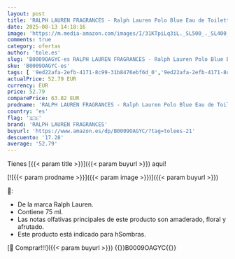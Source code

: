 ```yaml
---
layout: post
title: 'RALPH LAUREN FRAGRANCES - Ralph Lauren Polo Blue Eau de Toilette  Aroma Masculino y Cítrico  Intensidad Media  Fragancia Estimulante  Uso Diario  Larga Duración  Perfume de Lujo para Hombres  75 ml.'
date: 2025-08-13 14:18:16
image: 'https://m.media-amazon.com/images/I/31KTpiLq3iL._SL500_._SL400_.jpg'
comments: true
category: ofertas
author: 'tole.es'
slug: 'B0009OAGYC-es RALPH LAUREN FRAGRANCES - Ralph Lauren Polo Blue Eau de...'
sku: 'B0009OAGYC-es'
tags: [ '9ed22afa-2efb-4171-8c99-31b8476ebf6d_0','9ed22afa-2efb-4171-8c99-31b8476ebf6d_2201','9ed22afa-2efb-4171-8c99-31b8476ebf6d_5001','Agua de tocador para hombres','Arborist Merchandising Root','Belleza','Fragancias para hombres','Los favoritos de los clientes: Belleza','Perfumes y fragancias','Self Service','Special Features Stores','Top Brands Beauty Fragrances','Top Brands Beauty Selection','Top Brands Perfumes Selection','de','eau','ralph lauren fragrances','toilette','🇪🇸', ]
actualPrice: 52.79 EUR
currency: EUR
price: 52.79
comparePrice: 63.82 EUR
prodname: 'RALPH LAUREN FRAGRANCES - Ralph Lauren Polo Blue Eau de Toilette  Aroma Masculino y Cítrico  Intensidad Media  Fragancia Estimulante  Uso Diario  Larga Duración  Perfume de Lujo para Hombres  75 ml.'
country: 'es'
flag: '🇪🇸'
brand: 'RALPH LAUREN FRAGRANCES'
buyurl: 'https://www.amazon.es/dp/B0009OAGYC/?tag=tolees-21'
descuento: '17.28'
average: '52.79'
---
```


Tienes [{{< param title >}}]({{< param buyurl >}}) aqui!

[![{{< param prodname >}}]({{< param image >}})]({{< param buyurl >}})

🔎:

- De la marca Ralph Lauren.
- Contiene 75 ml.
- Las notas olfativas principales de este producto son amaderado, floral y afrutado.
- Este producto está indicado para hSombras.

[🛒 Comprar!!!]({{< param buyurl >}})
{{<world>}}B0009OAGYC{{</world>}}
